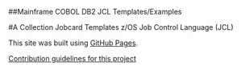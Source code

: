 ##Mainframe COBOL DB2 JCL Templates/Examples


#A Collection Jobcard Templates z/OS Job Control Language (JCL)


This site was built using [GitHub Pages](https://pages.github.com/).

[Contribution guidelines for this project](docs/CONTRIBUTING.md)

